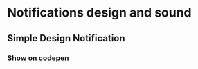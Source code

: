 # Notifications design and sound

## Simple Design Notification

### Show on [codepen](https://codepen.io/i74ifa/pen/PoWrgxr)